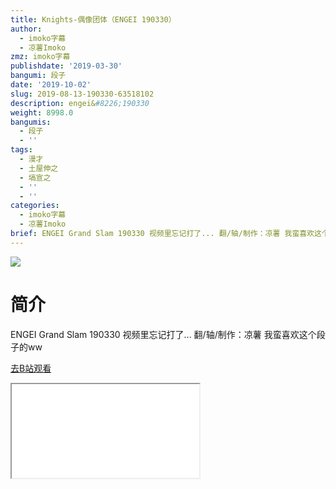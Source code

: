 ```yaml
---
title: Knights-偶像团体（ENGEI 190330）
author:
  - imoko字幕
  - 凉薯Imoko
zmz: imoko字幕
publishdate: '2019-03-30'
bangumi: 段子
date: '2019-10-02'
slug: 2019-08-13-190330-63518102
description: engei&#8226;190330
weight: 8998.0
bangumis:
  - 段子
  - ''
tags:
  - 漫才
  - 土屋伸之
  - 塙宣之
  - ''
  - ''
categories:
  - imoko字幕
  - 凉薯Imoko
brief: ENGEI Grand Slam 190330 视频里忘记打了... 翻/轴/制作：凉薯 我蛮喜欢这个段子的ww
---
```

![](https://raw.githubusercontent.com/tcgriffith/owaraisite/master/static/tmpimg/4139ae4d772d391c880d35fdc13ee8d2323813b1.jpg.480.jpg)
# 简介  
ENGEI Grand Slam 190330
视频里忘记打了... 翻/轴/制作：凉薯
我蛮喜欢这个段子的ww  

[去B站观看](https://www.bilibili.com/video/av63518102/)
<div class ="resp-container"><iframe class="testiframe" src="//player.bilibili.com/player.html?aid=63518102"", scrolling="no", allowfullscreen="true" > </iframe></div> 

